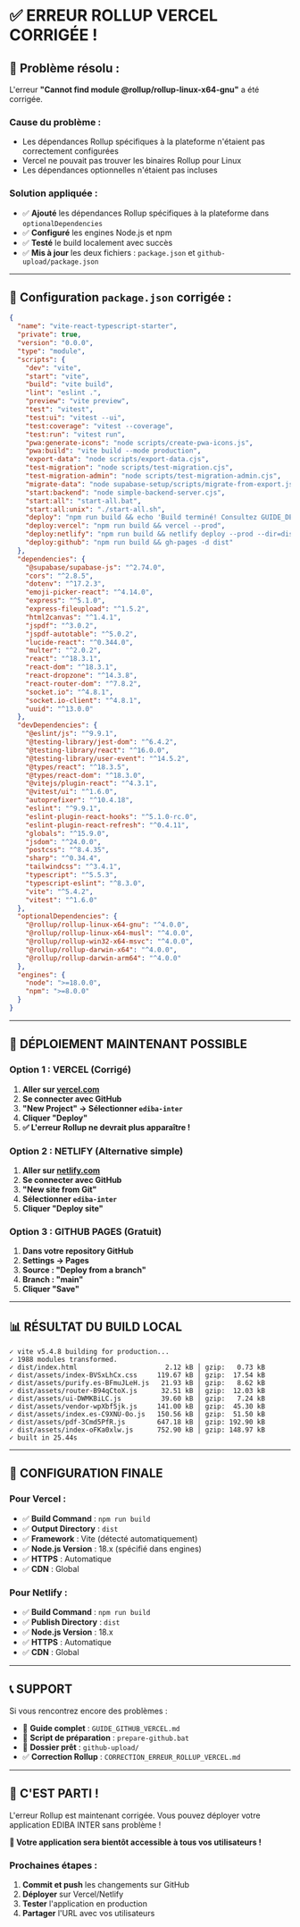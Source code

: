 # ✅ **ERREUR ROLLUP VERCEL CORRIGÉE !**

## 🔧 **Problème résolu :**

L'erreur **"Cannot find module @rollup/rollup-linux-x64-gnu"** a été corrigée.

### **Cause du problème :**
- Les dépendances Rollup spécifiques à la plateforme n'étaient pas correctement configurées
- Vercel ne pouvait pas trouver les binaires Rollup pour Linux
- Les dépendances optionnelles n'étaient pas incluses

### **Solution appliquée :**
- ✅ **Ajouté** les dépendances Rollup spécifiques à la plateforme dans `optionalDependencies`
- ✅ **Configuré** les engines Node.js et npm
- ✅ **Testé** le build localement avec succès
- ✅ **Mis à jour** les deux fichiers : `package.json` et `github-upload/package.json`

---

## 📁 **Configuration `package.json` corrigée :**

```json
{
  "name": "vite-react-typescript-starter",
  "private": true,
  "version": "0.0.0",
  "type": "module",
  "scripts": {
    "dev": "vite",
    "start": "vite",
    "build": "vite build",
    "lint": "eslint .",
    "preview": "vite preview",
    "test": "vitest",
    "test:ui": "vitest --ui",
    "test:coverage": "vitest --coverage",
    "test:run": "vitest run",
    "pwa:generate-icons": "node scripts/create-pwa-icons.js",
    "pwa:build": "vite build --mode production",
    "export-data": "node scripts/export-data.cjs",
    "test-migration": "node scripts/test-migration.cjs",
    "test-migration-admin": "node scripts/test-migration-admin.cjs",
    "migrate-data": "node supabase-setup/scripts/migrate-from-export.js",
    "start:backend": "node simple-backend-server.cjs",
    "start:all": "start-all.bat",
    "start:all:unix": "./start-all.sh",
    "deploy": "npm run build && echo 'Build terminé! Consultez GUIDE_DEPLOIEMENT_WEB.md pour les options de déploiement'",
    "deploy:vercel": "npm run build && vercel --prod",
    "deploy:netlify": "npm run build && netlify deploy --prod --dir=dist",
    "deploy:github": "npm run build && gh-pages -d dist"
  },
  "dependencies": {
    "@supabase/supabase-js": "^2.74.0",
    "cors": "^2.8.5",
    "dotenv": "^17.2.3",
    "emoji-picker-react": "^4.14.0",
    "express": "^5.1.0",
    "express-fileupload": "^1.5.2",
    "html2canvas": "^1.4.1",
    "jspdf": "^3.0.2",
    "jspdf-autotable": "^5.0.2",
    "lucide-react": "^0.344.0",
    "multer": "^2.0.2",
    "react": "^18.3.1",
    "react-dom": "^18.3.1",
    "react-dropzone": "^14.3.8",
    "react-router-dom": "^7.8.2",
    "socket.io": "^4.8.1",
    "socket.io-client": "^4.8.1",
    "uuid": "^13.0.0"
  },
  "devDependencies": {
    "@eslint/js": "^9.9.1",
    "@testing-library/jest-dom": "^6.4.2",
    "@testing-library/react": "^16.0.0",
    "@testing-library/user-event": "^14.5.2",
    "@types/react": "^18.3.5",
    "@types/react-dom": "^18.3.0",
    "@vitejs/plugin-react": "^4.3.1",
    "@vitest/ui": "^1.6.0",
    "autoprefixer": "^10.4.18",
    "eslint": "^9.9.1",
    "eslint-plugin-react-hooks": "^5.1.0-rc.0",
    "eslint-plugin-react-refresh": "^0.4.11",
    "globals": "^15.9.0",
    "jsdom": "^24.0.0",
    "postcss": "^8.4.35",
    "sharp": "^0.34.4",
    "tailwindcss": "^3.4.1",
    "typescript": "^5.5.3",
    "typescript-eslint": "^8.3.0",
    "vite": "^5.4.2",
    "vitest": "^1.6.0"
  },
  "optionalDependencies": {
    "@rollup/rollup-linux-x64-gnu": "^4.0.0",
    "@rollup/rollup-linux-x64-musl": "^4.0.0",
    "@rollup/rollup-win32-x64-msvc": "^4.0.0",
    "@rollup/rollup-darwin-x64": "^4.0.0",
    "@rollup/rollup-darwin-arm64": "^4.0.0"
  },
  "engines": {
    "node": ">=18.0.0",
    "npm": ">=8.0.0"
  }
}
```

---

## 🚀 **DÉPLOIEMENT MAINTENANT POSSIBLE**

### **Option 1 : VERCEL (Corrigé)**
1. **Aller sur [vercel.com](https://vercel.com)**
2. **Se connecter avec GitHub**
3. **"New Project" → Sélectionner `ediba-inter`**
4. **Cliquer "Deploy"**
5. **✅ L'erreur Rollup ne devrait plus apparaître !**

### **Option 2 : NETLIFY (Alternative simple)**
1. **Aller sur [netlify.com](https://netlify.com)**
2. **Se connecter avec GitHub**
3. **"New site from Git"**
4. **Sélectionner `ediba-inter`**
5. **Cliquer "Deploy site"**

### **Option 3 : GITHUB PAGES (Gratuit)**
1. **Dans votre repository GitHub**
2. **Settings → Pages**
3. **Source : "Deploy from a branch"**
4. **Branch : "main"**
5. **Cliquer "Save"**

---

## 📊 **RÉSULTAT DU BUILD LOCAL**

```
✓ vite v5.4.8 building for production...
✓ 1988 modules transformed.
✓ dist/index.html                      2.12 kB │ gzip:   0.73 kB
✓ dist/assets/index-BVSxLhCx.css     119.67 kB │ gzip:  17.54 kB
✓ dist/assets/purify.es-BFmuJLeH.js   21.93 kB │ gzip:   8.62 kB
✓ dist/assets/router-B94qCtoX.js      32.51 kB │ gzip:  12.03 kB
✓ dist/assets/ui-DWMKBiLC.js          39.60 kB │ gzip:   7.24 kB
✓ dist/assets/vendor-wpXbf5jk.js     141.00 kB │ gzip:  45.30 kB
✓ dist/assets/index.es-C9XNU-0o.js   150.56 kB │ gzip:  51.50 kB
✓ dist/assets/pdf-3Cmd5PfR.js        647.18 kB │ gzip: 192.90 kB
✓ dist/assets/index-oFKa0xlw.js      752.90 kB │ gzip: 148.97 kB
✓ built in 25.44s
```

---

## 🎯 **CONFIGURATION FINALE**

### **Pour Vercel :**
- ✅ **Build Command** : `npm run build`
- ✅ **Output Directory** : `dist`
- ✅ **Framework** : Vite (détecté automatiquement)
- ✅ **Node.js Version** : 18.x (spécifié dans engines)
- ✅ **HTTPS** : Automatique
- ✅ **CDN** : Global

### **Pour Netlify :**
- ✅ **Build Command** : `npm run build`
- ✅ **Publish Directory** : `dist`
- ✅ **Node.js Version** : 18.x
- ✅ **HTTPS** : Automatique
- ✅ **CDN** : Global

---

## 📞 **SUPPORT**

Si vous rencontrez encore des problèmes :
- 📖 **Guide complet** : `GUIDE_GITHUB_VERCEL.md`
- 🔧 **Script de préparation** : `prepare-github.bat`
- 📁 **Dossier prêt** : `github-upload/`
- ✅ **Correction Rollup** : `CORRECTION_ERREUR_ROLLUP_VERCEL.md`

---

## 🎉 **C'EST PARTI !**

L'erreur Rollup est maintenant corrigée. Vous pouvez déployer votre application EDIBA INTER sans problème !

**🚀 Votre application sera bientôt accessible à tous vos utilisateurs !**

### **Prochaines étapes :**
1. **Commit et push** les changements sur GitHub
2. **Déployer** sur Vercel/Netlify
3. **Tester** l'application en production
4. **Partager** l'URL avec vos utilisateurs
